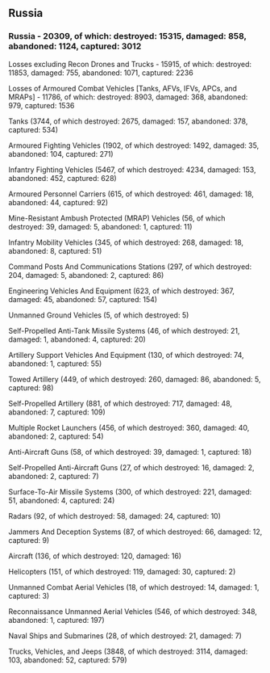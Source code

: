 
 
 ## Russia
 
 ### Russia - 20309, of which: destroyed: 15315, damaged: 858, abandoned: 1124, captured: 3012

 Losses excluding Recon Drones and Trucks - 15915, of which: destroyed: 11853, damaged: 755, abandoned: 1071, captured: 2236

 Losses of Armoured Combat Vehicles [Tanks, AFVs, IFVs, APCs, and MRAPs] - 11786, of which: destroyed: 8903, damaged: 368, abandoned: 979, captured: 1536

 

 

 Tanks (3744, of which destroyed: 2675, damaged: 157, abandoned: 378, captured: 534)

 Armoured Fighting Vehicles (1902, of which destroyed: 1492, damaged: 35, abandoned: 104, captured: 271)

 Infantry Fighting Vehicles (5467, of which destroyed: 4234, damaged: 153, abandoned: 452, captured: 628)

 Armoured Personnel Carriers (615, of which destroyed: 461, damaged: 18, abandoned: 44, captured: 92)

 Mine-Resistant Ambush Protected (MRAP) Vehicles (56, of which destroyed: 39, damaged: 5, abandoned: 1, captured: 11)

 Infantry Mobility Vehicles (345, of which destroyed: 268, damaged: 18, abandoned: 8, captured: 51)

 Command Posts And Communications Stations (297, of which destroyed: 204, damaged: 5, abandoned: 2, captured: 86)

 Engineering Vehicles And Equipment (623, of which destroyed: 367, damaged: 45, abandoned: 57, captured: 154)

 Unmanned Ground Vehicles (5, of which destroyed: 5)

 Self-Propelled Anti-Tank Missile Systems (46, of which destroyed: 21, damaged: 1, abandoned: 4, captured: 20)

 Artillery Support Vehicles And Equipment (130, of which destroyed: 74, abandoned: 1, captured: 55)

 Towed Artillery (449, of which destroyed: 260, damaged: 86, abandoned: 5, captured: 98)

 Self-Propelled Artillery (881, of which destroyed: 717, damaged: 48, abandoned: 7, captured: 109)

 Multiple Rocket Launchers (456, of which destroyed: 360, damaged: 40, abandoned: 2, captured: 54)

 Anti-Aircraft Guns (58, of which destroyed: 39, damaged: 1, captured: 18)

 Self-Propelled Anti-Aircraft Guns (27, of which destroyed: 16, damaged: 2, abandoned: 2, captured: 7)

 Surface-To-Air Missile Systems (300, of which destroyed: 221, damaged: 51, abandoned: 4, captured: 24)

 Radars (92, of which destroyed: 58, damaged: 24, captured: 10)

 Jammers And Deception Systems (87, of which destroyed: 66, damaged: 12, captured: 9)

 Aircraft (136, of which destroyed: 120, damaged: 16)

 Helicopters (151, of which destroyed: 119, damaged: 30, captured: 2)

 Unmanned Combat Aerial Vehicles (18, of which destroyed: 14, damaged: 1, captured: 3)

 Reconnaissance Unmanned Aerial Vehicles (546, of which destroyed: 348, abandoned: 1, captured: 197)

 Naval Ships and Submarines (28, of which destroyed: 21, damaged: 7)

 Trucks, Vehicles, and Jeeps (3848, of which destroyed: 3114, damaged: 103, abandoned: 52, captured: 579)


